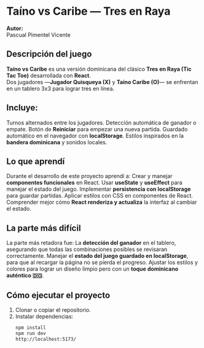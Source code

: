 # Taíno vs Caribe — Tres en Raya

**Autor:**  
Pascual Pimentel Vicente 


## Descripción del juego

**Taíno vs Caribe** es una versión dominicana del clásico **Tres en Raya (Tic Tac Toe)** desarrollada con **React**.  
Dos jugadores —**Jugador Quisqueya (X)** y **Taíno Caribe (O)**— se enfrentan en un tablero 3x3 para lograr tres en línea.  

## Incluye:
Turnos alternados entre los jugadores.
Detección automática de ganador o empate.
Botón de **Reiniciar** para empezar una nueva partida.
Guardado automático en el navegador con **localStorage**.
Estilos inspirados en la **bandera dominicana** y sonidos locales.


## Lo que aprendí

Durante el desarrollo de este proyecto aprendí a:
Crear y manejar **componentes funcionales** en React.
Usar **useState** y **useEffect** para manejar el estado del juego.
Implementar **persistencia con localStorage** para guardar partidas.
Aplicar estilos con CSS en componentes de React.
Comprender mejor cómo **React renderiza y actualiza** la interfaz al cambiar el estado.


## La parte más difícil

La parte más retadora fue:
La **detección del ganador** en el tablero, asegurando que todas las combinaciones posibles se revisaran correctamente.
Manejar el **estado del juego guardado en localStorage**, para que al recargar la página no se pierda el progreso.
Ajustar los estilos y colores para lograr un diseño limpio pero con un **toque dominicano auténtico 🇩🇴**.


## Cómo ejecutar el proyecto

1. Clonar o copiar el repositorio.  
2. Instalar dependencias:
   ```bash
   npm install
   npm run dev
   http://localhost:5173/

